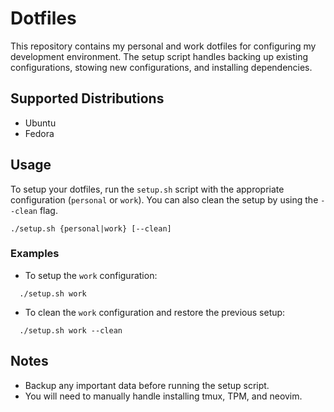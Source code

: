 # Dotfiles

This repository contains my personal and work dotfiles for configuring my development environment. The setup script handles backing up existing configurations, stowing new configurations, and installing dependencies.

## Supported Distributions

- Ubuntu
- Fedora

## Usage

To setup your dotfiles, run the `setup.sh` script with the appropriate configuration (`personal` or `work`). You can also clean the setup by using the `--clean` flag.
```
./setup.sh {personal|work} [--clean]
```

### Examples

- To setup the `work` configuration:
```
  ./setup.sh work
```

- To clean the `work` configuration and restore the previous setup:
```
  ./setup.sh work --clean
```

## Notes

- Backup any important data before running the setup script.
- You will need to manually handle installing tmux, TPM, and neovim.
